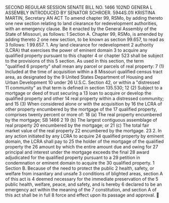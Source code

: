 SECOND REGULAR SESSION
SENATE BILL NO. 1466
102ND GENERA L ASSEMBLY
INTRODUCED BY SENATOR SCHROER.
5944S.01I KRISTINA MARTIN, Secretary
AN ACT
To amend chapter 99, RSMo, by adding thereto one new section relating to land clearance for
redevelopment authorities, with an emergency clause.
Be it enacted by the General Assembly of the State of Missouri, as follows:
1 Section A. Chapter 99, RSMo, is amended by adding thereto
2 one new section, to be known as section 99.657, to read as
3 follows:
1 99.657. 1. Any land clearance for redevelopment
2 authority (LCRA) that exercises the power of eminent domain
3 to acquire any qualified property pursuant to this chapter
4 or chapter 523 shall be subject to the provisions of this
5 section. As used in this section, the term "qualified
6 property" shall mean any parcel or parcels of real property:
7 (1) Included at the time of acquisition within a
8 Missouri qualified census tract area, as designated by the
9 United States Department of Housing and Urban Development
10 under 26 U.S.C. Section 42, or within a "distressed
11 community" as that term is defined in section 135.530;
12 (2) Subject to a mortgage or deed of trust securing a
13 loan to acquire or develop the qualified property and other
14 real property within a distressed community; and
15 (3) When considered alone or with the acquisition by
16 the LCRA of other property encumbered by the mortgage of the
17 qualified property, comprises twenty percent or more of:
18 (a) The real property encumbered by the mortgage;
SB 1466 2
19 (b) The largest contiguous assemblage of real property
20 encumbered by the mortgage; or
21 (c) The total fair market value of the real property
22 encumbered by the mortgage.
23 2. In any action initiated by any LCRA to acquire
24 qualified property by eminent domain, the LCRA shall pay to
25 the holder of the mortgage of the qualified property the
26 amount by which the entire amount due and owing for
27 principal and interest under the mortgage exceeds the final
28 award adjudicated for the qualified property pursuant to a
29 petition in condemnation or eminent domain to acquire the
30 qualified property.
1 Section B. Because of the need to protect the public
2 health, safety, or welfare from insanitary and unsafe
3 conditions of blighted areas, section A of this act is
4 deemed necessary for the immediate preservation of the
5 public health, welfare, peace, and safety, and is hereby
6 declared to be an emergency act within the meaning of the
7 constitution, and section A of this act shall be in full
8 force and effect upon its passage and approval.
